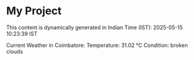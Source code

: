 # My Project

This content is dynamically generated in Indian Time (IST): 2025-05-15 10:23:39 IST


Current Weather in Coimbatore:
Temperature: 31.02 °C
Condition: broken clouds
